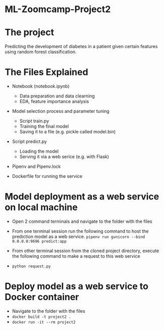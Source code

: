 # ML-Zoomcamp-Project2
# The project
Predicting the development of diabetes in a patient given certain features using random forest classification.

# The Files Explained

* Notebook (notebook.ipynb)
  * Data preparation and data clearning
  * EDA, feature importance analysis

* Model selection process and parameter tuning
  * Script train.py
  * Training the final model
  * Saving it to a file (e.g. pickle called model.bin)

* Script predict.py 
  * Loading the model
  * Serving it via a web serice (e.g. with Flask)

* Pipenv and Pipenv.lock

* Dockerfile for running the service

# Model deployment as a web service on local machine

* Open 2 command terminals and navigate to the folder with the files
 * From one terminal session run the following command to host the prediction model as a web service.
 ```pipenv run gunicorn --bind 0.0.0.0:9696 predict:app```

* From other terminal session from the cloned project directory, execute the following command to make a request to this web service
 * ```python request.py```

# Deploy model as a web service to Docker container
* Navigate to the folder with the files
 * ```docker build -t project2 .```
 * ```docker run -it --rm project2```
